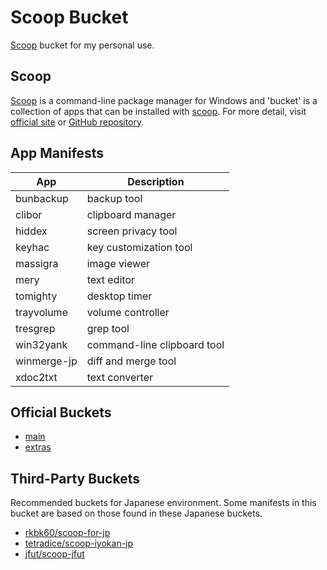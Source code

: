 # Scoop Bucket

[Scoop](https://scoop.sh/) bucket for my personal use.


## Scoop

[Scoop](https://scoop.sh/) is a command-line package manager for Windows and 'bucket' is a collection of apps that can be installed with [scoop](https://scoop.sh/).
For more detail, visit [official site](https://scoop.sh/) or [GitHub repository](https://github.com/lukesampson/scoop).


## App Manifests

| App         | Description                 |
| ----------- | --------------------------- |
| bunbackup   | backup tool                 |
| clibor      | clipboard manager           |
| hiddex      | screen privacy tool         |
| keyhac      | key customization tool      |
| massigra    | image viewer                |
| mery        | text editor                 |
| tomighty    | desktop timer               |
| trayvolume  | volume controller           |
| tresgrep    | grep tool                   |
| win32yank   | command-line clipboard tool |
| winmerge-jp | diff and merge tool         |
| xdoc2txt    | text converter              |


## Official Buckets

* [main](https://github.com/ScoopInstaller/Main)
* [extras](https://github.com/lukesampson/scoop-extras)


## Third-Party Buckets

Recommended buckets for Japanese environment.
Some manifests in this bucket are based on those found in these Japanese buckets.

* [rkbk60/scoop-for-jp](https://github.com/rkbk60/scoop-for-jp)
* [tetradice/scoop-iyokan-jp](https://github.com/tetradice/scoop-iyokan-jp)
* [jfut/scoop-jfut](https://github.com/jfut/scoop-jfut)
